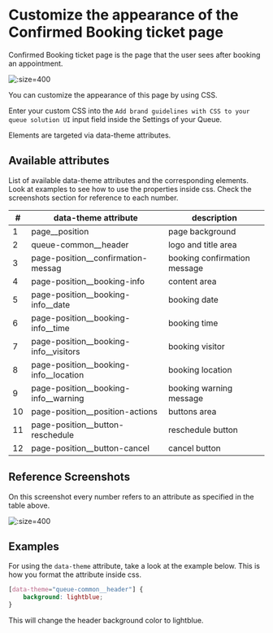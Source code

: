# Customize the appearance of the Confirmed Booking ticket page

Confirmed Booking ticket page is the page that the user sees after booking an appointment.

![](/assets/draft-ticket.png ":size=400")

You can customize the appearance of this page by using CSS.

Enter your custom CSS into the `Add brand guidelines with CSS to your queue solution UI` input field inside the Settings of your Queue. 

Elements are targeted via data-theme attributes.

## Available attributes

List of available data-theme attributes and the corresponding elements. Look at examples to see how to use the properties inside css. Check the screenshots section for reference to each number.


| #   | data-theme attribute                  | description                          |
| --- |---------------------------------------|--------------------------------------|
| 1   | page__position                        | page background                      |
| 2   | queue-common__header                  | logo and title area                  |
| 3   | page-position__confirmation-messag    | booking confirmation message         |
| 4   | page-position__booking-info           | content area                         |
| 5   | page-position__booking-info__date     | booking date                         |
| 6   | page-position__booking-info__time     | booking time                         |
| 7   | page-position__booking-info__visitors | booking visitor                      |
| 8   | page-position__booking-info__location | booking location                     |
| 9   | page-position__booking-info__warning  | booking warning message              |
| 10  | page-position__position-actions       | buttons area                         |
| 11  | page-position__button-reschedule      | reschedule button                    |
| 12  | page-position__button-cancel          | cancel button                        |

## Reference Screenshots

On this screenshot every number refers to an attribute as specified in the table above.

![](/assets/draft-ticket-ref.png ":size=400")

## Examples

For using the `data-theme` attribute, take a look at the example below. This is how you format the attribute inside css.

```css
[data-theme="queue-common__header"] {
    background: lightblue;
}
```

This will change the header background color to lightblue.
